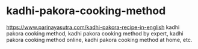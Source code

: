 # kadhi-pakora-cooking-method
https://www.parinayasutra.com/kadhi-pakora-recipe-in-english kadhi pakora cooking method, kadhi pakora cooking method by expert, kadhi pakora cooking method online, kadhi pakora cooking method at home, etc.
